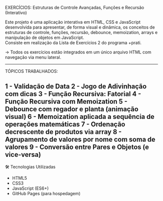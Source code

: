 EXERCÍCIOS: Estruturas de Controle Avançadas, Funções e Recursão (Interativo)

Este projeto é uma aplicação interativa em HTML, CSS e JavaScript desenvolvida para apresentar, de forma visual e dinâmica, os conceitos de estruturas de controle, funções, recursão, debounce, memoization, arrays e manipulação de objetos em JavaScript.  
Consiste em realização da Lista de Exercícios 2 do programa +prati.

-> Todos os exercícios estão integrados em um único arquivo HTML com navegação via menu lateral.

---
TÓPICOS TRABALHADOS:

1 - Validação de Data 
2 - Jogo de Adivinhação com dicas 
3 - Função Recursiva: Fatorial 
4 - Função Recursiva com Memoization 
5 - Debounce com regador e planta (animação visual) 
6 - Memoization aplicada a sequência de operações matemáticas 
7 - Ordenação decrescente de produtos via array 
8 - Agrupamento de valores por nome com soma de valores 
9 - Conversão entre Pares e Objetos (e vice-versa) 
---

🛠 Tecnologias Utilizadas

- HTML5
- CSS3
- JavaScript (ES6+)
- GitHub Pages (para hospedagem)
